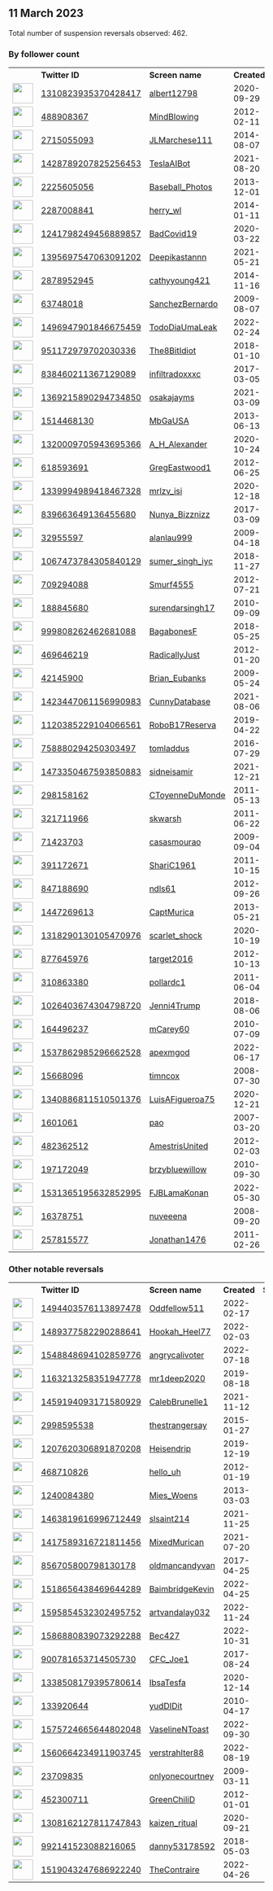 
## 11 March 2023
Total number of suspension reversals observed: 462.

### By follower count
<table><tr><th></th><th align="left">Twitter ID</th><th align="left">Screen name</th>
<th align="left">Created</th><th align="left">Status</th><th align="left">Suspended</th><th align="left">Followers</th>
<tr><td><a href="https://pbs.twimg.com/profile_images/1346170289642725376/QjeO2NSL_normal.jpg"><img src="https://pbs.twimg.com/profile_images/1346170289642725376/QjeO2NSL_normal.jpg" width="40px" height="40px" align="center"/></a></td><td><a href="https://twitter.com/intent/user?user_id=1310823935370428417">1310823935370428417</a></td><td><a href="https://twitter.com/albert12798">albert12798</a></td><td>2020-09-29</td><td align="center"></td><td></td><td>1148496</td></tr>
<tr><td><a href="https://pbs.twimg.com/profile_images/631327981999292416/5FmHe2JF_normal.jpg"><img src="https://pbs.twimg.com/profile_images/631327981999292416/5FmHe2JF_normal.jpg" width="40px" height="40px" align="center"/></a></td><td><a href="https://twitter.com/intent/user?user_id=488908367">488908367</a></td><td><a href="https://twitter.com/MindBlowing">MindBlowing</a></td><td>2012-02-11</td><td align="center"></td><td></td><td>688696</td></tr>
<tr><td><a href="https://pbs.twimg.com/profile_images/1635712593280081920/br3O_r5n_normal.jpg"><img src="https://pbs.twimg.com/profile_images/1635712593280081920/br3O_r5n_normal.jpg" width="40px" height="40px" align="center"/></a></td><td><a href="https://twitter.com/intent/user?user_id=2715055093">2715055093</a></td><td><a href="https://twitter.com/JLMarchese111">JLMarchese111</a></td><td>2014-08-07</td><td align="center"></td><td></td><td>145069</td></tr>
<tr><td><a href="https://pbs.twimg.com/profile_images/1634649809096245249/bzjc2FS4_normal.jpg"><img src="https://pbs.twimg.com/profile_images/1634649809096245249/bzjc2FS4_normal.jpg" width="40px" height="40px" align="center"/></a></td><td><a href="https://twitter.com/intent/user?user_id=1428789207825256453">1428789207825256453</a></td><td><a href="https://twitter.com/TeslaAIBot">TeslaAIBot</a></td><td>2021-08-20</td><td align="center"></td><td>2023-03-04</td><td>93920</td></tr>
<tr><td><a href="https://pbs.twimg.com/profile_images/1543077593582391298/rKrwMWwq_normal.jpg"><img src="https://pbs.twimg.com/profile_images/1543077593582391298/rKrwMWwq_normal.jpg" width="40px" height="40px" align="center"/></a></td><td><a href="https://twitter.com/intent/user?user_id=2225605056">2225605056</a></td><td><a href="https://twitter.com/Baseball_Photos">Baseball_Photos</a></td><td>2013-12-01</td><td align="center"></td><td>2022-11-25</td><td>60476</td></tr>
<tr><td><a href="https://pbs.twimg.com/profile_images/1561566993614254080/Zcol5rDu_normal.jpg"><img src="https://pbs.twimg.com/profile_images/1561566993614254080/Zcol5rDu_normal.jpg" width="40px" height="40px" align="center"/></a></td><td><a href="https://twitter.com/intent/user?user_id=2287008841">2287008841</a></td><td><a href="https://twitter.com/herry_wl">herry_wl</a></td><td>2014-01-11</td><td align="center"></td><td>2023-03-05</td><td>52333</td></tr>
<tr><td><a href="https://pbs.twimg.com/profile_images/1634447022421049344/Ygdd1I7d_normal.jpg"><img src="https://pbs.twimg.com/profile_images/1634447022421049344/Ygdd1I7d_normal.jpg" width="40px" height="40px" align="center"/></a></td><td><a href="https://twitter.com/intent/user?user_id=1241798249456889857">1241798249456889857</a></td><td><a href="https://twitter.com/BadCovid19">BadCovid19</a></td><td>2020-03-22</td><td align="center"></td><td>2022-12-08</td><td>45602</td></tr>
<tr><td><a href="https://pbs.twimg.com/profile_images/1404999309867634688/EBVxLE4-_normal.jpg"><img src="https://pbs.twimg.com/profile_images/1404999309867634688/EBVxLE4-_normal.jpg" width="40px" height="40px" align="center"/></a></td><td><a href="https://twitter.com/intent/user?user_id=1395697547063091202">1395697547063091202</a></td><td><a href="https://twitter.com/Deepikastannn">Deepikastannn</a></td><td>2021-05-21</td><td align="center"></td><td>2022-12-25</td><td>31548</td></tr>
<tr><td><a href="https://pbs.twimg.com/profile_images/1666195300543782930/3I0Swtu1_normal.jpg"><img src="https://pbs.twimg.com/profile_images/1666195300543782930/3I0Swtu1_normal.jpg" width="40px" height="40px" align="center"/></a></td><td><a href="https://twitter.com/intent/user?user_id=2878952945">2878952945</a></td><td><a href="https://twitter.com/cathyyoung421">cathyyoung421</a></td><td>2014-11-16</td><td align="center"></td><td>2022-03-12</td><td>31132</td></tr>
<tr><td><a href="https://pbs.twimg.com/profile_images/1145422458406789120/Haqu6GpA_normal.jpg"><img src="https://pbs.twimg.com/profile_images/1145422458406789120/Haqu6GpA_normal.jpg" width="40px" height="40px" align="center"/></a></td><td><a href="https://twitter.com/intent/user?user_id=63748018">63748018</a></td><td><a href="https://twitter.com/SanchezBernardo">SanchezBernardo</a></td><td>2009-08-07</td><td align="center">🚫</td><td></td><td>27257</td></tr>
<tr><td><a href="https://pbs.twimg.com/profile_images/1635822923536580608/0QsjTeri_normal.jpg"><img src="https://pbs.twimg.com/profile_images/1635822923536580608/0QsjTeri_normal.jpg" width="40px" height="40px" align="center"/></a></td><td><a href="https://twitter.com/intent/user?user_id=1496947901846675459">1496947901846675459</a></td><td><a href="https://twitter.com/TodoDiaUmaLeak">TodoDiaUmaLeak</a></td><td>2022-02-24</td><td align="center"></td><td>2022-07-16</td><td>26671</td></tr>
<tr><td><a href="https://pbs.twimg.com/profile_images/1649583964531617794/5-Vr03bd_normal.jpg"><img src="https://pbs.twimg.com/profile_images/1649583964531617794/5-Vr03bd_normal.jpg" width="40px" height="40px" align="center"/></a></td><td><a href="https://twitter.com/intent/user?user_id=951172979702030336">951172979702030336</a></td><td><a href="https://twitter.com/The8BitIdiot">The8BitIdiot</a></td><td>2018-01-10</td><td align="center"></td><td></td><td>26410</td></tr>
<tr><td><a href="https://pbs.twimg.com/profile_images/1669644324592578560/QZOOo8d5_normal.jpg"><img src="https://pbs.twimg.com/profile_images/1669644324592578560/QZOOo8d5_normal.jpg" width="40px" height="40px" align="center"/></a></td><td><a href="https://twitter.com/intent/user?user_id=838460211367129089">838460211367129089</a></td><td><a href="https://twitter.com/infiltradoxxxc">infiltradoxxxc</a></td><td>2017-03-05</td><td align="center"></td><td>2023-02-08</td><td>24798</td></tr>
<tr><td><a href="https://pbs.twimg.com/profile_images/1603633852462817281/cpnZbbCe_normal.jpg"><img src="https://pbs.twimg.com/profile_images/1603633852462817281/cpnZbbCe_normal.jpg" width="40px" height="40px" align="center"/></a></td><td><a href="https://twitter.com/intent/user?user_id=1369215890294734850">1369215890294734850</a></td><td><a href="https://twitter.com/osakajayms">osakajayms</a></td><td>2021-03-09</td><td align="center"></td><td>2023-02-22</td><td>18356</td></tr>
<tr><td><a href="https://pbs.twimg.com/profile_images/1677006114443911176/IAPPvmsN_normal.jpg"><img src="https://pbs.twimg.com/profile_images/1677006114443911176/IAPPvmsN_normal.jpg" width="40px" height="40px" align="center"/></a></td><td><a href="https://twitter.com/intent/user?user_id=1514468130">1514468130</a></td><td><a href="https://twitter.com/MbGaUSA">MbGaUSA</a></td><td>2013-06-13</td><td align="center"></td><td>2022-05-01</td><td>15982</td></tr>
<tr><td><a href="https://pbs.twimg.com/profile_images/1659958416679350272/qa2n_ejv_normal.jpg"><img src="https://pbs.twimg.com/profile_images/1659958416679350272/qa2n_ejv_normal.jpg" width="40px" height="40px" align="center"/></a></td><td><a href="https://twitter.com/intent/user?user_id=1320009705943695366">1320009705943695366</a></td><td><a href="https://twitter.com/A_H_Alexander">A_H_Alexander</a></td><td>2020-10-24</td><td align="center"></td><td>2022-06-04</td><td>15370</td></tr>
<tr><td><a href="https://pbs.twimg.com/profile_images/2348168931/aa532h7V_normal"><img src="https://pbs.twimg.com/profile_images/2348168931/aa532h7V_normal" width="40px" height="40px" align="center"/></a></td><td><a href="https://twitter.com/intent/user?user_id=618593691">618593691</a></td><td><a href="https://twitter.com/GregEastwood1">GregEastwood1</a></td><td>2012-06-25</td><td align="center"></td><td>2022-12-05</td><td>14005</td></tr>
<tr><td><a href="https://pbs.twimg.com/profile_images/1667631960083116034/UipaS7Uj_normal.jpg"><img src="https://pbs.twimg.com/profile_images/1667631960083116034/UipaS7Uj_normal.jpg" width="40px" height="40px" align="center"/></a></td><td><a href="https://twitter.com/intent/user?user_id=1339994989418467328">1339994989418467328</a></td><td><a href="https://twitter.com/mrlzv_isi">mrlzv_isi</a></td><td>2020-12-18</td><td align="center"></td><td>2023-03-02</td><td>11786</td></tr>
<tr><td><a href="https://pbs.twimg.com/profile_images/1346631176837017612/Io-niBEk_normal.jpg"><img src="https://pbs.twimg.com/profile_images/1346631176837017612/Io-niBEk_normal.jpg" width="40px" height="40px" align="center"/></a></td><td><a href="https://twitter.com/intent/user?user_id=839663649136455680">839663649136455680</a></td><td><a href="https://twitter.com/Nunya_Bizznizz">Nunya_Bizznizz</a></td><td>2017-03-09</td><td align="center"></td><td></td><td>10767</td></tr>
<tr><td><a href="https://pbs.twimg.com/profile_images/1630609138022768640/Fu2_m9kW_normal.jpg"><img src="https://pbs.twimg.com/profile_images/1630609138022768640/Fu2_m9kW_normal.jpg" width="40px" height="40px" align="center"/></a></td><td><a href="https://twitter.com/intent/user?user_id=32955597">32955597</a></td><td><a href="https://twitter.com/alanlau999">alanlau999</a></td><td>2009-04-18</td><td align="center"></td><td>2023-03-05</td><td>10359</td></tr>
<tr><td><a href="https://pbs.twimg.com/profile_images/1668315343352381440/GzVaUWvx_normal.jpg"><img src="https://pbs.twimg.com/profile_images/1668315343352381440/GzVaUWvx_normal.jpg" width="40px" height="40px" align="center"/></a></td><td><a href="https://twitter.com/intent/user?user_id=1067473784305840129">1067473784305840129</a></td><td><a href="https://twitter.com/sumer_singh_iyc">sumer_singh_iyc</a></td><td>2018-11-27</td><td align="center"></td><td>2023-03-06</td><td>9399</td></tr>
<tr><td><a href="https://pbs.twimg.com/profile_images/1500796977449213954/-NlNRB4__normal.jpg"><img src="https://pbs.twimg.com/profile_images/1500796977449213954/-NlNRB4__normal.jpg" width="40px" height="40px" align="center"/></a></td><td><a href="https://twitter.com/intent/user?user_id=709294088">709294088</a></td><td><a href="https://twitter.com/Smurf4555">Smurf4555</a></td><td>2012-07-21</td><td align="center"></td><td>2022-12-01</td><td>9330</td></tr>
<tr><td><a href="https://pbs.twimg.com/profile_images/1601600004291907584/DF6Rmc55_normal.jpg"><img src="https://pbs.twimg.com/profile_images/1601600004291907584/DF6Rmc55_normal.jpg" width="40px" height="40px" align="center"/></a></td><td><a href="https://twitter.com/intent/user?user_id=188845680">188845680</a></td><td><a href="https://twitter.com/surendarsingh17">surendarsingh17</a></td><td>2010-09-09</td><td align="center"></td><td>2022-12-25</td><td>5940</td></tr>
<tr><td><a href="https://pbs.twimg.com/profile_images/1634557048519008263/FOdPQKYR_normal.jpg"><img src="https://pbs.twimg.com/profile_images/1634557048519008263/FOdPQKYR_normal.jpg" width="40px" height="40px" align="center"/></a></td><td><a href="https://twitter.com/intent/user?user_id=999808262462681088">999808262462681088</a></td><td><a href="https://twitter.com/BagabonesF">BagabonesF</a></td><td>2018-05-25</td><td align="center"></td><td></td><td>4907</td></tr>
<tr><td><a href="https://pbs.twimg.com/profile_images/1583533845625929732/577qV4L6_normal.jpg"><img src="https://pbs.twimg.com/profile_images/1583533845625929732/577qV4L6_normal.jpg" width="40px" height="40px" align="center"/></a></td><td><a href="https://twitter.com/intent/user?user_id=469646219">469646219</a></td><td><a href="https://twitter.com/RadicallyJust">RadicallyJust</a></td><td>2012-01-20</td><td align="center">👋</td><td>2022-12-02</td><td>4604</td></tr>
<tr><td><a href="https://pbs.twimg.com/profile_images/1612521838474584078/kgdi1VRI_normal.jpg"><img src="https://pbs.twimg.com/profile_images/1612521838474584078/kgdi1VRI_normal.jpg" width="40px" height="40px" align="center"/></a></td><td><a href="https://twitter.com/intent/user?user_id=42145900">42145900</a></td><td><a href="https://twitter.com/Brian_Eubanks">Brian_Eubanks</a></td><td>2009-05-24</td><td align="center"></td><td>2023-03-01</td><td>4533</td></tr>
<tr><td><a href="https://pbs.twimg.com/profile_images/1587244139955064832/ygLmO79Q_normal.jpg"><img src="https://pbs.twimg.com/profile_images/1587244139955064832/ygLmO79Q_normal.jpg" width="40px" height="40px" align="center"/></a></td><td><a href="https://twitter.com/intent/user?user_id=1423447061156990983">1423447061156990983</a></td><td><a href="https://twitter.com/CunnyDatabase">CunnyDatabase</a></td><td>2021-08-06</td><td align="center"></td><td>2023-03-03</td><td>4171</td></tr>
<tr><td><a href="https://pbs.twimg.com/profile_images/1635681554998472712/a24sPlB6_normal.jpg"><img src="https://pbs.twimg.com/profile_images/1635681554998472712/a24sPlB6_normal.jpg" width="40px" height="40px" align="center"/></a></td><td><a href="https://twitter.com/intent/user?user_id=1120385229104066561">1120385229104066561</a></td><td><a href="https://twitter.com/RoboB17Reserva">RoboB17Reserva</a></td><td>2019-04-22</td><td align="center"></td><td>2022-10-13</td><td>3977</td></tr>
<tr><td><a href="https://pbs.twimg.com/profile_images/758885838042247171/gVKNn-1P_normal.jpg"><img src="https://pbs.twimg.com/profile_images/758885838042247171/gVKNn-1P_normal.jpg" width="40px" height="40px" align="center"/></a></td><td><a href="https://twitter.com/intent/user?user_id=758880294250303497">758880294250303497</a></td><td><a href="https://twitter.com/tomladdus">tomladdus</a></td><td>2016-07-29</td><td align="center"></td><td>2022-05-22</td><td>3884</td></tr>
<tr><td><a href="https://pbs.twimg.com/profile_images/1473351617311350795/Dw58P-Jw_normal.jpg"><img src="https://pbs.twimg.com/profile_images/1473351617311350795/Dw58P-Jw_normal.jpg" width="40px" height="40px" align="center"/></a></td><td><a href="https://twitter.com/intent/user?user_id=1473350467593850883">1473350467593850883</a></td><td><a href="https://twitter.com/sidneisamir">sidneisamir</a></td><td>2021-12-21</td><td align="center"></td><td>2022-09-12</td><td>3708</td></tr>
<tr><td><a href="https://pbs.twimg.com/profile_images/1635744308056715267/cFe261lW_normal.jpg"><img src="https://pbs.twimg.com/profile_images/1635744308056715267/cFe261lW_normal.jpg" width="40px" height="40px" align="center"/></a></td><td><a href="https://twitter.com/intent/user?user_id=298158162">298158162</a></td><td><a href="https://twitter.com/CToyenneDuMonde">CToyenneDuMonde</a></td><td>2011-05-13</td><td align="center"></td><td>2022-12-08</td><td>3358</td></tr>
<tr><td><a href="https://pbs.twimg.com/profile_images/1637559176149757955/JLQAZzod_normal.jpg"><img src="https://pbs.twimg.com/profile_images/1637559176149757955/JLQAZzod_normal.jpg" width="40px" height="40px" align="center"/></a></td><td><a href="https://twitter.com/intent/user?user_id=321711966">321711966</a></td><td><a href="https://twitter.com/skwarsh">skwarsh</a></td><td>2011-06-22</td><td align="center"></td><td>2023-02-01</td><td>3262</td></tr>
<tr><td><a href="https://pbs.twimg.com/profile_images/1673142038869442562/UTRKaOmv_normal.jpg"><img src="https://pbs.twimg.com/profile_images/1673142038869442562/UTRKaOmv_normal.jpg" width="40px" height="40px" align="center"/></a></td><td><a href="https://twitter.com/intent/user?user_id=71423703">71423703</a></td><td><a href="https://twitter.com/casasmourao">casasmourao</a></td><td>2009-09-04</td><td align="center"></td><td>2022-10-31</td><td>3196</td></tr>
<tr><td><a href="https://pbs.twimg.com/profile_images/1099514563899412481/bW6LkuJw_normal.jpg"><img src="https://pbs.twimg.com/profile_images/1099514563899412481/bW6LkuJw_normal.jpg" width="40px" height="40px" align="center"/></a></td><td><a href="https://twitter.com/intent/user?user_id=391172671">391172671</a></td><td><a href="https://twitter.com/ShariC1961">ShariC1961</a></td><td>2011-10-15</td><td align="center"></td><td>2022-04-30</td><td>3113</td></tr>
<tr><td><a href="https://pbs.twimg.com/profile_images/1034476006936129536/iWHf7spO_normal.jpg"><img src="https://pbs.twimg.com/profile_images/1034476006936129536/iWHf7spO_normal.jpg" width="40px" height="40px" align="center"/></a></td><td><a href="https://twitter.com/intent/user?user_id=847188690">847188690</a></td><td><a href="https://twitter.com/ndls61">ndls61</a></td><td>2012-09-26</td><td align="center"></td><td></td><td>3040</td></tr>
<tr><td><a href="https://pbs.twimg.com/profile_images/1110422194285273088/w30Tqb93_normal.png"><img src="https://pbs.twimg.com/profile_images/1110422194285273088/w30Tqb93_normal.png" width="40px" height="40px" align="center"/></a></td><td><a href="https://twitter.com/intent/user?user_id=1447269613">1447269613</a></td><td><a href="https://twitter.com/CaptMurica">CaptMurica</a></td><td>2013-05-21</td><td align="center"></td><td></td><td>2875</td></tr>
<tr><td><a href="https://pbs.twimg.com/profile_images/1668462376167829505/padYoWNw_normal.jpg"><img src="https://pbs.twimg.com/profile_images/1668462376167829505/padYoWNw_normal.jpg" width="40px" height="40px" align="center"/></a></td><td><a href="https://twitter.com/intent/user?user_id=1318290130105470976">1318290130105470976</a></td><td><a href="https://twitter.com/scarlet_shock">scarlet_shock</a></td><td>2020-10-19</td><td align="center"></td><td>2022-09-26</td><td>2868</td></tr>
<tr><td><a href="https://pbs.twimg.com/profile_images/1013998091891105792/AtQbUwwi_normal.jpg"><img src="https://pbs.twimg.com/profile_images/1013998091891105792/AtQbUwwi_normal.jpg" width="40px" height="40px" align="center"/></a></td><td><a href="https://twitter.com/intent/user?user_id=877645976">877645976</a></td><td><a href="https://twitter.com/target2016">target2016</a></td><td>2012-10-13</td><td align="center"></td><td></td><td>2808</td></tr>
<tr><td><a href="https://pbs.twimg.com/profile_images/1138228724887904256/P1tVUTLj_normal.jpg"><img src="https://pbs.twimg.com/profile_images/1138228724887904256/P1tVUTLj_normal.jpg" width="40px" height="40px" align="center"/></a></td><td><a href="https://twitter.com/intent/user?user_id=310863380">310863380</a></td><td><a href="https://twitter.com/pollardc1">pollardc1</a></td><td>2011-06-04</td><td align="center"></td><td></td><td>2806</td></tr>
<tr><td><a href="https://pbs.twimg.com/profile_images/1640415148014747662/gXsGkWXX_normal.jpg"><img src="https://pbs.twimg.com/profile_images/1640415148014747662/gXsGkWXX_normal.jpg" width="40px" height="40px" align="center"/></a></td><td><a href="https://twitter.com/intent/user?user_id=1026403674304798720">1026403674304798720</a></td><td><a href="https://twitter.com/Jenni4Trump">Jenni4Trump</a></td><td>2018-08-06</td><td align="center"></td><td></td><td>2773</td></tr>
<tr><td><a href="https://pbs.twimg.com/profile_images/1198038607853969408/B7H_rTmU_normal.jpg"><img src="https://pbs.twimg.com/profile_images/1198038607853969408/B7H_rTmU_normal.jpg" width="40px" height="40px" align="center"/></a></td><td><a href="https://twitter.com/intent/user?user_id=164496237">164496237</a></td><td><a href="https://twitter.com/mCarey60">mCarey60</a></td><td>2010-07-09</td><td align="center"></td><td></td><td>2649</td></tr>
<tr><td><a href="https://pbs.twimg.com/profile_images/1612530562291621888/H_UEwhLJ_normal.jpg"><img src="https://pbs.twimg.com/profile_images/1612530562291621888/H_UEwhLJ_normal.jpg" width="40px" height="40px" align="center"/></a></td><td><a href="https://twitter.com/intent/user?user_id=1537862985296662528">1537862985296662528</a></td><td><a href="https://twitter.com/apexmgod">apexmgod</a></td><td>2022-06-17</td><td align="center"></td><td>2023-02-10</td><td>2631</td></tr>
<tr><td><a href="https://pbs.twimg.com/profile_images/1645811035775877121/dsP8OD_A_normal.jpg"><img src="https://pbs.twimg.com/profile_images/1645811035775877121/dsP8OD_A_normal.jpg" width="40px" height="40px" align="center"/></a></td><td><a href="https://twitter.com/intent/user?user_id=15668096">15668096</a></td><td><a href="https://twitter.com/timncox">timncox</a></td><td>2008-07-30</td><td align="center"></td><td>2023-02-26</td><td>2523</td></tr>
<tr><td><a href="https://pbs.twimg.com/profile_images/1415943133058277381/4qaJwDHc_normal.jpg"><img src="https://pbs.twimg.com/profile_images/1415943133058277381/4qaJwDHc_normal.jpg" width="40px" height="40px" align="center"/></a></td><td><a href="https://twitter.com/intent/user?user_id=1340886811510501376">1340886811510501376</a></td><td><a href="https://twitter.com/LuisAFigueroa75">LuisAFigueroa75</a></td><td>2020-12-21</td><td align="center"></td><td></td><td>2463</td></tr>
<tr><td><a href="https://pbs.twimg.com/profile_images/1636361862513319936/i13uka6s_normal.jpg"><img src="https://pbs.twimg.com/profile_images/1636361862513319936/i13uka6s_normal.jpg" width="40px" height="40px" align="center"/></a></td><td><a href="https://twitter.com/intent/user?user_id=1601061">1601061</a></td><td><a href="https://twitter.com/pao">pao</a></td><td>2007-03-20</td><td align="center"></td><td>2023-03-06</td><td>2279</td></tr>
<tr><td><a href="https://pbs.twimg.com/profile_images/1634394192322371584/NSYBQCr5_normal.jpg"><img src="https://pbs.twimg.com/profile_images/1634394192322371584/NSYBQCr5_normal.jpg" width="40px" height="40px" align="center"/></a></td><td><a href="https://twitter.com/intent/user?user_id=482362512">482362512</a></td><td><a href="https://twitter.com/AmestrisUnited">AmestrisUnited</a></td><td>2012-02-03</td><td align="center"></td><td></td><td>2273</td></tr>
<tr><td><a href="https://pbs.twimg.com/profile_images/1333519068326809600/rN2LJLw0_normal.jpg"><img src="https://pbs.twimg.com/profile_images/1333519068326809600/rN2LJLw0_normal.jpg" width="40px" height="40px" align="center"/></a></td><td><a href="https://twitter.com/intent/user?user_id=197172049">197172049</a></td><td><a href="https://twitter.com/brzybluewillow">brzybluewillow</a></td><td>2010-09-30</td><td align="center"></td><td>2022-12-21</td><td>2220</td></tr>
<tr><td><a href="https://pbs.twimg.com/profile_images/1604249537832521728/ENmisMdu_normal.jpg"><img src="https://pbs.twimg.com/profile_images/1604249537832521728/ENmisMdu_normal.jpg" width="40px" height="40px" align="center"/></a></td><td><a href="https://twitter.com/intent/user?user_id=1531365195632852995">1531365195632852995</a></td><td><a href="https://twitter.com/FJBLamaKonan">FJBLamaKonan</a></td><td>2022-05-30</td><td align="center"></td><td>2023-02-13</td><td>2217</td></tr>
<tr><td><a href="https://pbs.twimg.com/profile_images/1320501812189896705/7dLdbPgv_normal.jpg"><img src="https://pbs.twimg.com/profile_images/1320501812189896705/7dLdbPgv_normal.jpg" width="40px" height="40px" align="center"/></a></td><td><a href="https://twitter.com/intent/user?user_id=16378751">16378751</a></td><td><a href="https://twitter.com/nuveeena">nuveeena</a></td><td>2008-09-20</td><td align="center"></td><td>2022-10-29</td><td>2167</td></tr>
<tr><td><a href="https://pbs.twimg.com/profile_images/1351586723852152835/OEbkjA4B_normal.jpg"><img src="https://pbs.twimg.com/profile_images/1351586723852152835/OEbkjA4B_normal.jpg" width="40px" height="40px" align="center"/></a></td><td><a href="https://twitter.com/intent/user?user_id=257815577">257815577</a></td><td><a href="https://twitter.com/Jonathan1476">Jonathan1476</a></td><td>2011-02-26</td><td align="center"></td><td></td><td>2118</td></tr>
</table>

### Other notable reversals
<table><tr><th></th><th align="left">Twitter ID</th><th align="left">Screen name</th>
<th align="left">Created</th><th align="left">Status</th><th align="left">Suspended</th><th align="left">Followers</th>
<tr><td><a href="https://pbs.twimg.com/profile_images/1603462369103024128/3hVniFJa_normal.jpg"><img src="https://pbs.twimg.com/profile_images/1603462369103024128/3hVniFJa_normal.jpg" width="40px" height="40px" align="center"/></a></td><td><a href="https://twitter.com/intent/user?user_id=1494403576113897478">1494403576113897478</a></td><td><a href="https://twitter.com/Oddfellow511">Oddfellow511</a></td><td>2022-02-17</td><td align="center"></td><td>2022-12-30</td><td>43</td></tr>
<tr><td><a href="https://pbs.twimg.com/profile_images/1674992576808513537/5DBvgUyx_normal.jpg"><img src="https://pbs.twimg.com/profile_images/1674992576808513537/5DBvgUyx_normal.jpg" width="40px" height="40px" align="center"/></a></td><td><a href="https://twitter.com/intent/user?user_id=1489377582290288641">1489377582290288641</a></td><td><a href="https://twitter.com/Hookah_Heel77">Hookah_Heel77</a></td><td>2022-02-03</td><td align="center"></td><td>2022-12-13</td><td>105</td></tr>
<tr><td><a href="https://pbs.twimg.com/profile_images/1623002605957042177/zpId5j2s_normal.jpg"><img src="https://pbs.twimg.com/profile_images/1623002605957042177/zpId5j2s_normal.jpg" width="40px" height="40px" align="center"/></a></td><td><a href="https://twitter.com/intent/user?user_id=1548848694102859776">1548848694102859776</a></td><td><a href="https://twitter.com/angrycalivoter">angrycalivoter</a></td><td>2022-07-18</td><td align="center"></td><td>2023-02-07</td><td>232</td></tr>
<tr><td><a href="https://pbs.twimg.com/profile_images/1223426361794211841/vONdef5Y_normal.jpg"><img src="https://pbs.twimg.com/profile_images/1223426361794211841/vONdef5Y_normal.jpg" width="40px" height="40px" align="center"/></a></td><td><a href="https://twitter.com/intent/user?user_id=1163213258351947778">1163213258351947778</a></td><td><a href="https://twitter.com/mr1deep2020">mr1deep2020</a></td><td>2019-08-18</td><td align="center"></td><td>2022-12-11</td><td>845</td></tr>
<tr><td><a href="https://pbs.twimg.com/profile_images/1601664722557755393/_MH1-T7M_normal.jpg"><img src="https://pbs.twimg.com/profile_images/1601664722557755393/_MH1-T7M_normal.jpg" width="40px" height="40px" align="center"/></a></td><td><a href="https://twitter.com/intent/user?user_id=1459194093171580929">1459194093171580929</a></td><td><a href="https://twitter.com/CalebBrunelle1">CalebBrunelle1</a></td><td>2021-11-12</td><td align="center">🚫</td><td>2023-02-14</td><td>766</td></tr>
<tr><td><a href="https://pbs.twimg.com/profile_images/1677754655831359488/FtvDIwvm_normal.jpg"><img src="https://pbs.twimg.com/profile_images/1677754655831359488/FtvDIwvm_normal.jpg" width="40px" height="40px" align="center"/></a></td><td><a href="https://twitter.com/intent/user?user_id=2998595538">2998595538</a></td><td><a href="https://twitter.com/thestrangersay">thestrangersay</a></td><td>2015-01-27</td><td align="center"></td><td>2022-12-06</td><td>1409</td></tr>
<tr><td><a href="https://pbs.twimg.com/profile_images/1639649548464209922/jokUO8S3_normal.png"><img src="https://pbs.twimg.com/profile_images/1639649548464209922/jokUO8S3_normal.png" width="40px" height="40px" align="center"/></a></td><td><a href="https://twitter.com/intent/user?user_id=1207620306891870208">1207620306891870208</a></td><td><a href="https://twitter.com/Heisendrip">Heisendrip</a></td><td>2019-12-19</td><td align="center"></td><td>2022-11-03</td><td>190</td></tr>
<tr><td><a href="https://pbs.twimg.com/profile_images/519176229899866113/G41QD_nL_normal.jpeg"><img src="https://pbs.twimg.com/profile_images/519176229899866113/G41QD_nL_normal.jpeg" width="40px" height="40px" align="center"/></a></td><td><a href="https://twitter.com/intent/user?user_id=468710826">468710826</a></td><td><a href="https://twitter.com/hello_uh">hello_uh</a></td><td>2012-01-19</td><td align="center"></td><td>2022-12-14</td><td>86</td></tr>
<tr><td><a href="https://pbs.twimg.com/profile_images/1679211378945454094/Kb5eCkav_normal.jpg"><img src="https://pbs.twimg.com/profile_images/1679211378945454094/Kb5eCkav_normal.jpg" width="40px" height="40px" align="center"/></a></td><td><a href="https://twitter.com/intent/user?user_id=1240084380">1240084380</a></td><td><a href="https://twitter.com/Mies_Woens">Mies_Woens</a></td><td>2013-03-03</td><td align="center"></td><td>2023-02-24</td><td>300</td></tr>
<tr><td><a href="https://pbs.twimg.com/profile_images/1593108448727678977/oYpIvER2_normal.jpg"><img src="https://pbs.twimg.com/profile_images/1593108448727678977/oYpIvER2_normal.jpg" width="40px" height="40px" align="center"/></a></td><td><a href="https://twitter.com/intent/user?user_id=1463819616996712449">1463819616996712449</a></td><td><a href="https://twitter.com/slsaint214">slsaint214</a></td><td>2021-11-25</td><td align="center">🚫</td><td>2022-12-13</td><td>275</td></tr>
<tr><td><a href="https://pbs.twimg.com/profile_images/1534729825981804544/-MGfqAtj_normal.jpg"><img src="https://pbs.twimg.com/profile_images/1534729825981804544/-MGfqAtj_normal.jpg" width="40px" height="40px" align="center"/></a></td><td><a href="https://twitter.com/intent/user?user_id=1417589316721811456">1417589316721811456</a></td><td><a href="https://twitter.com/MixedMurican">MixedMurican</a></td><td>2021-07-20</td><td align="center"></td><td>2023-01-02</td><td>919</td></tr>
<tr><td><a href="https://pbs.twimg.com/profile_images/1655661242193784836/S5WKceoJ_normal.jpg"><img src="https://pbs.twimg.com/profile_images/1655661242193784836/S5WKceoJ_normal.jpg" width="40px" height="40px" align="center"/></a></td><td><a href="https://twitter.com/intent/user?user_id=856705800798130178">856705800798130178</a></td><td><a href="https://twitter.com/oldmancandyvan">oldmancandyvan</a></td><td>2017-04-25</td><td align="center"></td><td>2023-02-23</td><td>43</td></tr>
<tr><td><a href="https://pbs.twimg.com/profile_images/1651572913177337860/UaVfY91o_normal.jpg"><img src="https://pbs.twimg.com/profile_images/1651572913177337860/UaVfY91o_normal.jpg" width="40px" height="40px" align="center"/></a></td><td><a href="https://twitter.com/intent/user?user_id=1518656438469644289">1518656438469644289</a></td><td><a href="https://twitter.com/BaimbridgeKevin">BaimbridgeKevin</a></td><td>2022-04-25</td><td align="center"></td><td>2022-12-03</td><td>465</td></tr>
<tr><td><a href="https://pbs.twimg.com/profile_images/1595921416750342145/px2gypK0_normal.jpg"><img src="https://pbs.twimg.com/profile_images/1595921416750342145/px2gypK0_normal.jpg" width="40px" height="40px" align="center"/></a></td><td><a href="https://twitter.com/intent/user?user_id=1595854532302495752">1595854532302495752</a></td><td><a href="https://twitter.com/artvandalay032">artvandalay032</a></td><td>2022-11-24</td><td align="center"></td><td>2022-11-30</td><td>20</td></tr>
<tr><td><a href="https://pbs.twimg.com/profile_images/1586880943956131842/sU7FUrZo_normal.png"><img src="https://pbs.twimg.com/profile_images/1586880943956131842/sU7FUrZo_normal.png" width="40px" height="40px" align="center"/></a></td><td><a href="https://twitter.com/intent/user?user_id=1586880839073292288">1586880839073292288</a></td><td><a href="https://twitter.com/Bec427">Bec427</a></td><td>2022-10-31</td><td align="center"></td><td>2022-11-26</td><td>27</td></tr>
<tr><td><a href="https://pbs.twimg.com/profile_images/1664755879768408065/Ri704b04_normal.jpg"><img src="https://pbs.twimg.com/profile_images/1664755879768408065/Ri704b04_normal.jpg" width="40px" height="40px" align="center"/></a></td><td><a href="https://twitter.com/intent/user?user_id=900781653714505730">900781653714505730</a></td><td><a href="https://twitter.com/CFC_Joe1">CFC_Joe1</a></td><td>2017-08-24</td><td align="center"></td><td>2022-12-15</td><td>650</td></tr>
<tr><td><a href="https://pbs.twimg.com/profile_images/1443786498696941568/3yPnGOxS_normal.jpg"><img src="https://pbs.twimg.com/profile_images/1443786498696941568/3yPnGOxS_normal.jpg" width="40px" height="40px" align="center"/></a></td><td><a href="https://twitter.com/intent/user?user_id=1338508179395780614">1338508179395780614</a></td><td><a href="https://twitter.com/IbsaTesfa">IbsaTesfa</a></td><td>2020-12-14</td><td align="center"></td><td>2022-12-16</td><td>285</td></tr>
<tr><td><a href="https://pbs.twimg.com/profile_images/1210314539/IMG00082-20101222-1228jjjj_normal.jpg"><img src="https://pbs.twimg.com/profile_images/1210314539/IMG00082-20101222-1228jjjj_normal.jpg" width="40px" height="40px" align="center"/></a></td><td><a href="https://twitter.com/intent/user?user_id=133920644">133920644</a></td><td><a href="https://twitter.com/yudDIDit">yudDIDit</a></td><td>2010-04-17</td><td align="center"></td><td>2023-03-06</td><td>708</td></tr>
<tr><td><a href="https://pbs.twimg.com/profile_images/1647337828924420096/bh0gjG5M_normal.jpg"><img src="https://pbs.twimg.com/profile_images/1647337828924420096/bh0gjG5M_normal.jpg" width="40px" height="40px" align="center"/></a></td><td><a href="https://twitter.com/intent/user?user_id=1575724665644802048">1575724665644802048</a></td><td><a href="https://twitter.com/VaselineNToast">VaselineNToast</a></td><td>2022-09-30</td><td align="center">🚫</td><td>2022-12-10</td><td>149</td></tr>
<tr><td><a href="https://pbs.twimg.com/profile_images/1595299663061606401/6c1P8aIf_normal.jpg"><img src="https://pbs.twimg.com/profile_images/1595299663061606401/6c1P8aIf_normal.jpg" width="40px" height="40px" align="center"/></a></td><td><a href="https://twitter.com/intent/user?user_id=1560664234911903745">1560664234911903745</a></td><td><a href="https://twitter.com/verstrahlter88">verstrahlter88</a></td><td>2022-08-19</td><td align="center"></td><td>2022-11-30</td><td>581</td></tr>
<tr><td><a href="https://pbs.twimg.com/profile_images/1562998194933571584/pVpQYrOA_normal.jpg"><img src="https://pbs.twimg.com/profile_images/1562998194933571584/pVpQYrOA_normal.jpg" width="40px" height="40px" align="center"/></a></td><td><a href="https://twitter.com/intent/user?user_id=23709835">23709835</a></td><td><a href="https://twitter.com/onlyonecourtney">onlyonecourtney</a></td><td>2009-03-11</td><td align="center"></td><td>2022-11-28</td><td>111</td></tr>
<tr><td><a href="https://pbs.twimg.com/profile_images/1646828416396857345/-nQRwpNc_normal.jpg"><img src="https://pbs.twimg.com/profile_images/1646828416396857345/-nQRwpNc_normal.jpg" width="40px" height="40px" align="center"/></a></td><td><a href="https://twitter.com/intent/user?user_id=452300711">452300711</a></td><td><a href="https://twitter.com/GreenChiliD">GreenChiliD</a></td><td>2012-01-01</td><td align="center"></td><td>2023-02-21</td><td>51</td></tr>
<tr><td><a href="https://pbs.twimg.com/profile_images/1591967457140514816/cUiXnJHj_normal.jpg"><img src="https://pbs.twimg.com/profile_images/1591967457140514816/cUiXnJHj_normal.jpg" width="40px" height="40px" align="center"/></a></td><td><a href="https://twitter.com/intent/user?user_id=1308162127811747843">1308162127811747843</a></td><td><a href="https://twitter.com/kaizen_ritual">kaizen_ritual</a></td><td>2020-09-21</td><td align="center"></td><td>2022-11-21</td><td>41</td></tr>
<tr><td><a href="https://pbs.twimg.com/profile_images/1382128414652571650/nvVvnRdp_normal.jpg"><img src="https://pbs.twimg.com/profile_images/1382128414652571650/nvVvnRdp_normal.jpg" width="40px" height="40px" align="center"/></a></td><td><a href="https://twitter.com/intent/user?user_id=992141523088216065">992141523088216065</a></td><td><a href="https://twitter.com/danny53178592">danny53178592</a></td><td>2018-05-03</td><td align="center"></td><td>2023-02-21</td><td>75</td></tr>
<tr><td><a href="https://pbs.twimg.com/profile_images/1519043696649326592/e_-J5LMQ_normal.jpg"><img src="https://pbs.twimg.com/profile_images/1519043696649326592/e_-J5LMQ_normal.jpg" width="40px" height="40px" align="center"/></a></td><td><a href="https://twitter.com/intent/user?user_id=1519043247686922240">1519043247686922240</a></td><td><a href="https://twitter.com/TheContraire">TheContraire</a></td><td>2022-04-26</td><td align="center"></td><td>2022-12-28</td><td>6</td></tr>
</table>
